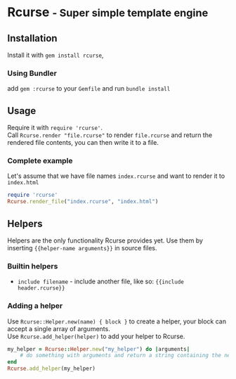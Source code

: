 # Rcurse <small>- Super simple template engine</small>

## Installation

Install it with `gem install rcurse`, 

### Using Bundler

add `gem :rcurse` to your `Gemfile` and run `bundle install`

## Usage

Require it with `require 'rcurse'`.  
Call `Rcurse.render "file.rcurse"` to render `file.rcurse` and return the rendered file contents, you can then write it to a file.

### Complete example

Let's assume that we have file names `index.rcurse` and want to render it to `index.html`

```ruby
require 'rcurse'
Rcurse.render_file("index.rcurse", "index.html")
```

## Helpers

Helpers are the only functionality Rcurse provides yet. Use them by inserting `{{helper-name arguments}}` in source files.   

### Builtin helpers
- `include filename` - include another file, like so: `{{include header.rcurse}}`

### Adding a helper

Use `Rcurse::Helper.new(name) { block }` to create a helper, your block can accept a single array of arguments.  
Use `Rcurse.add_helper(helper)` to add your helper to Rcurse. 

```ruby
my_helper = Rcurse::Helper.new("my_helper") do |arguments|
	# do something with arguments and return a string containing the new content
end
Rcurse.add_helper(my_helper)
```

